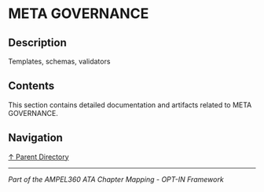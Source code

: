 # META GOVERNANCE

## Description

Templates, schemas, validators

## Contents

This section contains detailed documentation and artifacts related to META GOVERNANCE.

## Navigation

[↑ Parent Directory](../README.md)

---

*Part of the AMPEL360 ATA Chapter Mapping - OPT-IN Framework*
